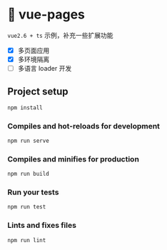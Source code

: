 # 🚀 vue-pages

`vue2.6 + ts` 示例，补充一些扩展功能

- [x] 多页面应用
- [x] 多环境隔离
- [ ] 多语言 loader 开发

## Project setup

```sh
npm install
```

### Compiles and hot-reloads for development

```sh
npm run serve
```

### Compiles and minifies for production

```sh
npm run build
```

### Run your tests

```sh
npm run test
```

### Lints and fixes files

```sh
npm run lint
```
